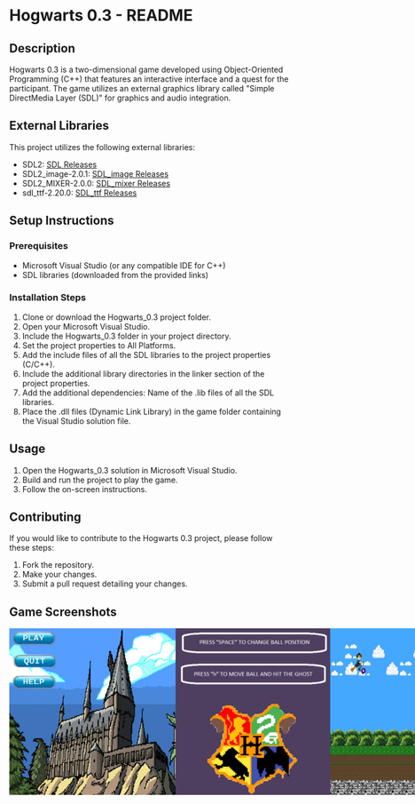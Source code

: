 # Hogwarts 0.3 - README

## Description
Hogwarts 0.3 is a two-dimensional game developed using Object-Oriented Programming (C++) that features an interactive interface and a quest for the participant. The game utilizes an external graphics library called "Simple DirectMedia Layer (SDL)" for graphics and audio integration.

## External Libraries
This project utilizes the following external libraries:
- SDL2: [SDL Releases](https://github.com/libsdl-org/SDL/releases/tag/release-2.24.0)
- SDL2_image-2.0.1: [SDL_image Releases](https://github.com/libsdl-org/SDL_image/releases)
- SDL2_MIXER-2.0.0: [SDL_mixer Releases](https://github.com/libsdl-org/SDL_mixer/releases)
- sdl_ttf-2.20.0: [SDL_ttf Releases](https://github.com/libsdl-org/SDL_ttf/releases)

## Setup Instructions

### Prerequisites
- Microsoft Visual Studio (or any compatible IDE for C++)
- SDL libraries (downloaded from the provided links)

### Installation Steps
1. Clone or download the Hogwarts_0.3 project folder.
2. Open your Microsoft Visual Studio.
3. Include the Hogwarts_0.3 folder in your project directory.
4. Set the project properties to All Platforms.
5. Add the include files of all the SDL libraries to the project properties (C/C++).
6. Include the additional library directories in the linker section of the project properties.
7. Add the additional dependencies: Name of the .lib files of all the SDL libraries.
8. Place the .dll files (Dynamic Link Library) in the game folder containing the Visual Studio solution file.

## Usage
1. Open the Hogwarts_0.3 solution in Microsoft Visual Studio.
2. Build and run the project to play the game.
3. Follow the on-screen instructions.

## Contributing
If you would like to contribute to the Hogwarts 0.3 project, please follow these steps:
1. Fork the repository.
2. Make your changes.
3. Submit a pull request detailing your changes.

## Game Screenshots
<div style="display: flex;">
<img  src="./images/dashboard.jpg"  width="300"  height="300"  alt="dashboard"/>
<img  src="./images/help.jpg"  width="300"  height="300"  alt="help"/>
<img  src="./images/game.jpg"  width="300"  height="300"  alt="game"/>
</div>
